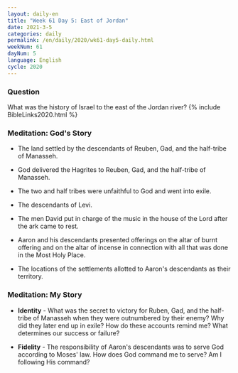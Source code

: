 ```yaml
---
layout: daily-en
title: "Week 61 Day 5: East of Jordan"
date: 2021-3-5 
categories: daily
permalink: /en/daily/2020/wk61-day5-daily.html
weekNum: 61
dayNum: 5
language: English
cycle: 2020
---
```


### Question     
What was the history of Israel to the east of the Jordan river?
{% include BibleLinks2020.html %} 

### Meditation: God's Story   
+ The land settled by the descendants of Reuben, Gad, and the half-tribe of Manasseh. 

+ God delivered the Hagrites to Reuben, Gad, and the half-tribe of Manasseh. 

+ The two and half tribes were unfaithful to God and went into exile. 

+ The descendants of Levi. 

+ The men David put in charge of the music in the house of the Lord after the ark came to rest. 

+ Aaron and his descendants presented offerings on the altar of burnt offering and on the altar of incense in connection with all that was done in the Most Holy Place. 

+ The locations of the settlements allotted to Aaron's descendants as their territory. 

### Meditation: My Story   
+ **Identity** - What was the secret to victory for Ruben, Gad, and the half-tribe of Manasseh when they were outnumbered by their enemy? Why did they later end up in exile? How do these accounts remind me? What determines our success or failure? 

+ **Fidelity** - The responsibility of Aaron's descendants was to serve God according to Moses' law. How does God command me to serve? Am I following His command? 